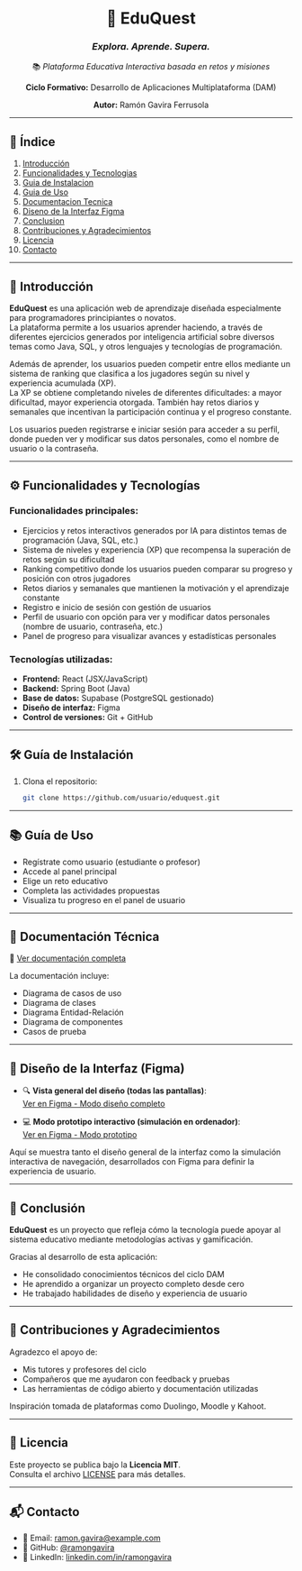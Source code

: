 <div align="center">

# 🧩 **EduQuest**  
### *Explora. Aprende. Supera.*  
📚 *Plataforma Educativa Interactiva basada en retos y misiones*

**Ciclo Formativo:** Desarrollo de Aplicaciones Multiplataforma (DAM)  

**Autor:** Ramón Gavira Ferrusola

</div>

---

## 📑 Índice

1. [Introducción](#introduccion)  
2. [Funcionalidades y Tecnologias](#funcionalidades-y-tecnologias)  
3. [Guia de Instalacion](#guia-de-instalacion)  
4. [Guia de Uso](#guia-de-uso)  
5. [Documentacion Tecnica](#documentacion-tecnica)  
6. [Diseno de la Interfaz Figma](#diseno-de-la-interfaz-figma)  
7. [Conclusion](#conclusion)  
8. [Contribuciones y Agradecimientos](#contribuciones-y-agradecimientos)  
9. [Licencia](#licencia)  
10. [Contacto](#contacto)

---

## 🧭 Introducción <a id="introduccion"></a>

**EduQuest** es una aplicación web de aprendizaje diseñada especialmente para programadores principiantes o novatos.  
La plataforma permite a los usuarios aprender haciendo, a través de diferentes ejercicios generados por inteligencia artificial sobre diversos temas como Java, SQL, y otros lenguajes y tecnologías de programación.

Además de aprender, los usuarios pueden competir entre ellos mediante un sistema de ranking que clasifica a los jugadores según su nivel y experiencia acumulada (XP).  
La XP se obtiene completando niveles de diferentes dificultades: a mayor dificultad, mayor experiencia otorgada. También hay retos diarios y semanales que incentivan la participación continua y el progreso constante.

Los usuarios pueden registrarse e iniciar sesión para acceder a su perfil, donde pueden ver y modificar sus datos personales, como el nombre de usuario o la contraseña.

---

## ⚙️ Funcionalidades y Tecnologías <a id="funcionalidades-y-tecnologias"></a>

### Funcionalidades principales:
- Ejercicios y retos interactivos generados por IA para distintos temas de programación (Java, SQL, etc.)  
- Sistema de niveles y experiencia (XP) que recompensa la superación de retos según su dificultad  
- Ranking competitivo donde los usuarios pueden comparar su progreso y posición con otros jugadores  
- Retos diarios y semanales que mantienen la motivación y el aprendizaje constante  
- Registro e inicio de sesión con gestión de usuarios  
- Perfil de usuario con opción para ver y modificar datos personales (nombre de usuario, contraseña, etc.)  
- Panel de progreso para visualizar avances y estadísticas personales  

### Tecnologías utilizadas:
- **Frontend:** React (JSX/JavaScript)  
- **Backend:** Spring Boot (Java)  
- **Base de datos:** Supabase (PostgreSQL gestionado)  
- **Diseño de interfaz:** Figma  
- **Control de versiones:** Git + GitHub

---

## 🛠️ Guía de Instalación <a id="guia-de-instalacion"></a>

1. Clona el repositorio:
   ```bash
   git clone https://github.com/usuario/eduquest.git


---

## 📚 Guía de Uso <a id="guia-de-uso"></a>

- Regístrate como usuario (estudiante o profesor)  
- Accede al panel principal  
- Elige un reto educativo  
- Completa las actividades propuestas  
- Visualiza tu progreso en el panel de usuario

---

## 📄 Documentación Técnica <a id="documentacion-tecnica"></a>

🔗 [Ver documentación completa](https://docs.google.com/document/d/18ApGvmYp0JX7P3j-dxGN12sSd52T4x352XwxLtdDwEY/edit?usp=sharing)

La documentación incluye:

- Diagrama de casos de uso  
- Diagrama de clases  
- Diagrama Entidad-Relación  
- Diagrama de componentes  
- Casos de prueba

---  

## 🎨 Diseño de la Interfaz (Figma) <a id="diseno-de-la-interfaz-figma"></a>

- 🔍 **Vista general del diseño (todas las pantallas)**:  
  [Ver en Figma - Modo diseño completo](https://www.figma.com/design/w9l3FmvuzWzmqM53l2T00T/Eduquest?node-id=0-1&t=vDFRVd4K881tFivr-1)

- 💻 **Modo prototipo interactivo (simulación en ordenador)**:  
  [Ver en Figma - Modo prototipo](https://www.figma.com/proto/w9l3FmvuzWzmqM53l2T00T/Eduquest?node-id=1-2&t=319nZaK3HIkacBbv-1&scaling=scale-down&content-scaling=fixed&page-id=0%3A1&starting-point-node-id=1%3A2)

Aquí se muestra tanto el diseño general de la interfaz como la simulación interactiva de navegación, desarrollados con Figma para definir la experiencia de usuario.

---

## 🧩 Conclusión <a id="conclusion"></a>

**EduQuest** es un proyecto que refleja cómo la tecnología puede apoyar al sistema educativo mediante metodologías activas y gamificación.

Gracias al desarrollo de esta aplicación:

- He consolidado conocimientos técnicos del ciclo DAM  
- He aprendido a organizar un proyecto completo desde cero  
- He trabajado habilidades de diseño y experiencia de usuario

---

## 🤝 Contribuciones y Agradecimientos <a id="contribuciones-y-agradecimientos"></a>

Agradezco el apoyo de:

- Mis tutores y profesores del ciclo  
- Compañeros que me ayudaron con feedback y pruebas  
- Las herramientas de código abierto y documentación utilizadas  

Inspiración tomada de plataformas como Duolingo, Moodle y Kahoot.

---

## 📜 Licencia <a id="licencia"></a>

Este proyecto se publica bajo la **Licencia MIT**.  
Consulta el archivo [LICENSE](./LICENSE) para más detalles.

---

## 📬 Contacto <a id="contacto"></a>

- 📧 Email: ramon.gavira@example.com  
- 🐙 GitHub: [@ramongavira](https://github.com/ramongavira)  
- 💼 LinkedIn: [linkedin.com/in/ramongavira](https://www.linkedin.com/in/ramongavira)

